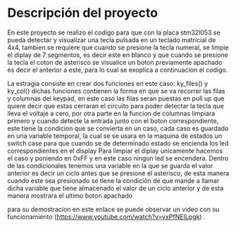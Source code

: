 # Descripción del proyecto
En este proyecto se realizo el codigo para que con la placa stm32l053 
se pueda detectar y visualizar una tecla pulsada en un teclado matricial
de 4x4, tambien se requiere que cuando se presione la tecla numeral, se limpie 
el diplay de 7 segmentos, es decir este en blanco y que cuando se presione
la tecla el coton de asterisco se visualice un boton previamente apachado 
es decir el anterior a este, para lo cual se exoplica a continuacion el codigo.

La estragia consiste en crear dos funciones en este caso:
ky_files() y ky_col() dichas funciones contienen la forma en que se va recorrer 
las filas y columnas del keypad, en este caso las filas seran puestas en pull up 
que quiere decir que estas cerraran el circuito para poder detectar la tecla que 
lleva el voltaje a cero, por otra parte en la funcion de columnas limpiara primero 
y cuando detecte la entrada junto con el boton correspondiente, este tiene la condicion
que se convierta en un caso, cada caso es guardado en una variable temporal, la cual se
se usara en la maquina de estados un switch case para que cuando se de determinado estado
se encienda los led correspondientes en el display 
Para limpiar el diplay unicamente hacemos el caso y poniendo en 0xFF y en este caso ningun led se encendera.
Dentro de las condicionales tenemos una variable en la que se guarda el valor anterior
es decir un ciclo antes que se presione el asterisco, de esta manera cuando este sea presionado 
se tiene la condición de que mande a llamar dicha variable que tiene almacenado el valor de un ciclo anterior y de esta manera mostrara el ultimo boton apachado

para su demostracion en este enlace se puede observar un video con su funcionamiento
(https://www.youtube.com/watch?v=vxPfNEILpgk)
.
